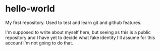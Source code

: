 # hello-world
My first repository. Used to test and learn git and github features.

I'm supposed to write about myself here, but seeing as this is a public repository and I have yet to decide what fake identity I'll assume for this account I'm not going to do that.
